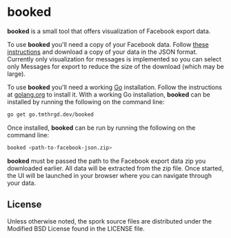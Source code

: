 # booked

**booked** is a small tool that offers visualization of Facebook export data.

To use **booked** you'll need a copy of your Facebook data. Follow [these
instructions](https://www.facebook.com/help/1701730696756992) and download a
copy of your data in the JSON format. Currently only visualization for
messages is implemented so you can select only Messages for export to reduce
the size of the download (which may be large).

To use **booked** you'll need a working [Go](https://golang.org/)
installation. Follow the instructions at
[golang.org](https://golang.org/doc/install) to install it. With a working
Go installation, **booked** can be installed by running the following on the
command line:

```bash
go get go.tmthrgd.dev/booked
```

Once installed, **booked** can be run by running the following on the command
line:

```bash
booked <path-to-facebook-json.zip>
```

**booked** must be passed the path to the Facebook export data zip you
downloaded earlier. All data will be extracted from the zip file. Once started,
the UI will be launched in your browser where you can navigate through your
data.

## License

Unless otherwise noted, the spork source files are distributed under the
Modified BSD License found in the LICENSE file.
